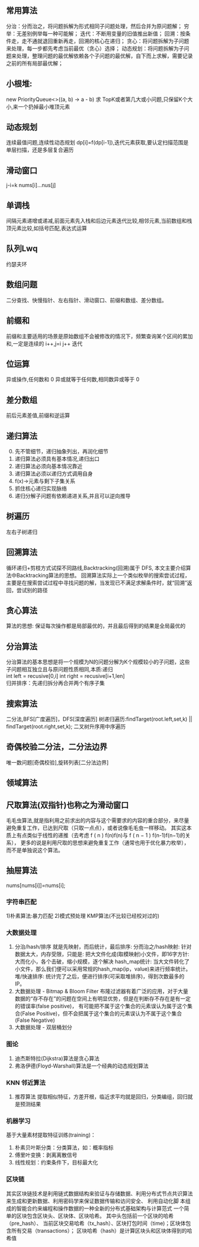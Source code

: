 ## 常用算法
   分治：分而治之，将问题拆解为形式相同子问题处理，然后合并为原问题解；
   穷举：无差别例举每一种可能解；
   迭代：不断用变量的旧值推出新值；
   回溯：按条件走，走不通就退回重新再走，回溯的核心在递归；
   贪心：将问题拆解为子问题来处理，每一步都先考虑当前最优（贪心）选择；
   动态规划：将问题拆解为子问题来处理，整理问题的最优解依赖各个子问题的最优解，自下而上求解，需要记录之前的所有局部最优解；


## 小根堆:
   new PriorityQueue<>((a, b) -> a - b)
   求 TopK或者第几大或小问题,只保留K个大小,来一个扔掉最小堆顶元素
   
## 动态规划   
   连续最值问题,连续性动态规划 dp[i]=f(dp[i-1]),迭代元素获取,要认定扫描范围是单层扫描，还是多层复合遍历
   
## 滑动窗口
   j-i=k nums[i]...nus[j]   
   
## 单调栈
   间隔元素递增或递减,前面元素先入栈和后边元素迭代比较,相邻元素,当前数组和栈顶元素比较,如括号匹配,表达式运算
   
## 队列Lwq
   约瑟夫环   
   
## 数组问题
   二分查找、快慢指针、左右指针、滑动窗口、前缀和数组、差分数组。   
   
## 前缀和
   前缀和主要适用的场景是原始数组不会被修改的情况下，频繁查询某个区间的累加和,一定是连续的 i++,j=i j++ 迭代
   
## 位运算
   异或操作,任何数和 0 异或就等于任何数,相同数异或等于 0   
   
## 差分数组
   前后元素差值,前缀和逆运算    

## 递归算法
0) 先不管细节，递归抽象列出，再润化细节
1) 递归算法必须具有基本情况,递归出口
2) 递归算法必须向基本情况靠近
3) 递归算法必须以递归方式调用自身
4) f(x)->元素与剩下子集关系
5) 抓住核心递归实现脉络
6) 递归分解子问题有依赖递进关系,并且可以逆向推导

## 树遍历
   左右子树递归
   
## 回溯算法
   循环递归+剪枝方式试探不同路线,Backtracking(回溯)属于 DFS, 本文主要介绍算法中Backtracking算法的思想。
   回溯算法实际上一个类似枚举的搜索尝试过程，主要是在搜索尝试过程中寻找问题的解，当发现已不满足求解条件时，就“回溯”返回，尝试别的路径
   
## 贪心算法
   算法的思想: 保证每次操作都是局部最优的，并且最后得到的结果是全局最优的
      
## 分治算法
   分治算法的基本思想是将一个规模为N的问题分解为K个规模较小的子问题，这些子问题相互独立且与原问题性质相同,本质:递归   
   int left = recusive[0,i] int right = recusive[i+1,len]   
   归并排序：先递归拆分再合并两个有序子集
    
## 搜索算法
   二分法,BFS[广度遍历]，DFS[深度遍历]
   树递归遍历:findTarget(root.left,set,k) || findTarget(root.right,set,k);
   二叉树升序用中序遍历

## 奇偶校验二分法，二分法边界
   唯一数问题[奇偶校验],旋转列表[二分法边界]
   
   
## 领域算法

## 尺取算法(双指针)也称之为滑动窗口
   毛毛虫算法,就是指利用之前求出的内容与这个需要求的内容的重合部分，来尽量避免重复工作，已达到尺取（只取一点点），或者说像毛毛虫一样移动。
         其实这本质上有点类似于线性的递推（去考虑 f ( n ) f(n)f(n)与 f ( n − 1 ) f(n-1)f(n−1)的关系），
         更多的说是利用尺取的思想来避免重复工作（通常也用于优化暴力枚举），而不是单独说这个算法。
    
   
## 抽屉算法
   nums[nums[i]]=nums[i];
   
### 字符串匹配
  1)朴素算法:暴力匹配 2)模式预处理 KMP算法(不比较已经校对过的)   
  
### 大数据处理
1) 分治/hash/排序 就是先映射，而后统计，最后排序: 分而治之/hash映射: 针对数据太大，内存受限，只能是: 
     把大文件化成(取模映射)小文件，即16字方针: 大而化小，各个击破，缩小规模，逐个解决 
     hash_map统计: 当大文件转化了小文件，那么我们便可以采用常规的hash_map(ip，value)来进行频率统计。 
     堆/快速排序: 统计完了之后，便进行排序(可采取堆排序)，得到次数最多的IP。
2) 大数据处理 - Bitmap & Bloom Filter
    布隆过滤器有着广泛的应用，对于大量数据的“存不存在”的问题在空间上有明显优势，但是在判断存不存在是有一定的错误率(false positive)，
    有可能把不属于这个集合的元素误认为属于这个集合(False Positive)，但不会把属于这个集合的元素误认为不属于这个集合(False Negative) 
3) 大数据处理 - 双层桶划分
    
### 图论
1) 迪杰斯特拉(Dijkstra)算法是贪心算法
2) 弗洛伊德(Floyd-Warshall)算法是一个经典的动态规划算法


### KNN 邻近算法
1) 推荐算法 提取相似特征，方差开根，临近求平均就是回归，分类编组，回归就是预测结果

### 机器学习
  基于大量素材提取特征训练(training)：

1) 朴素贝叶斯分类：分类算法，如：概率指标
2) 傅里叶变换：剥离离散信号
3) 线性规划：约束条件下，目标最大化

### 区块链
其实区块链技术是利用链式数据结构来验证与存储数据、利用分布式节点共识算法来生成和更新数据、利用密码学来保证数据传输和访问安全、
利用自动化脚 本组成的智能合约来编程和操作数据的一种全新的分布式基础架构与计算范式
一个简单的区块包含区块头、区块体、区块哈希。
其中头包括前一个区块的哈希（pre_hash）、 当前区块交易哈希（tx_hash）、区块打包时间（time)；区块体包含所有交易（transactions）； 区块哈希（hash）是计算区块头和区块体得到的哈希值